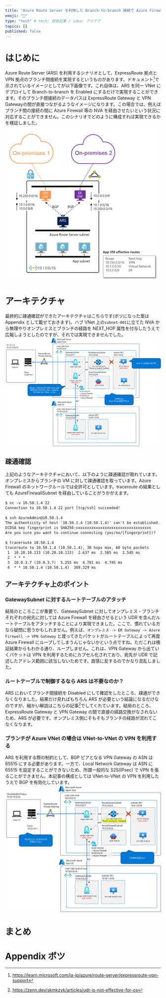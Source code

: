 ```yaml
---
title: "Azure Route Server を利用した Branch-to-branch 接続で Azure Firewall を経由させてみる"
emoji: "👏"
type: "tech" # tech: 技術記事 / idea: アイデア
topics: []
published: false
---
```


# はじめに
Azure Route Server (ARS) を利用するシナリオとして、ExpressRoute 拠点と VPN 拠点のブランチ間接続を実現するというものがあります。ドキュメント[^1]で示されているイメージとしてが以下画像です。これ自体は、ARS を同一 VNet にデプロイして Branch-to-branch を Enabled にするだけで実現することができます。そのブランチ間接続のデータパスは ExpressRoute Gateway と VPN Gatewayの間が直接つながるようなイメージになります。この場合では、例えばブランチ間の接続の間に Azure Firewall 等の NVA を経由させたいという状況に対応することができません。このシナリオでどのように構成すれば実現できるかを検証しました。
![](/images/20231212-branch2branch-azfw/expressroute-and-vpn-with-route-server.png)
[^1]:https://learn.microsoft.com/ja-jp/azure/route-server/expressroute-vpn-support


# アーキテクチャ
最終的に疎通確認ができたアーキテクチャはこちらです(ボツになった案は Appendix として載せておきます)。ハブ VNet 上の`subnet-001`に立てた NVA から無理やりオンプレミスとブランチの経路を NEXT_HOP 属性を付与したうえで広報しようとしたのですが、それでは実現できませんでした。
![](/images/20231212-branch2branch-azfw/arch-success.png)

## 疎通確認
上記のようなアーキテクチャにおいて、以下のように疎通確認が取れています。オンプレミスからブランチの VM に対して疎通確認を取っています。Azure Firewall のネットワークルールでは全許可としています。traceroute の結果としても AzureFirewallSubnet を経由していることがうかがえます。

```
$ nc -v 10.50.1.4 22
Connection to 10.50.1.4 22 port [tcp/ssh] succeeded!

$ ssh AzureAdmin@10.50.1.4
The authenticity of host '10.50.1.4 (10.50.1.4)' can't be established.
ECDSA key fingerprint is SHA256:xxxxxxxxxxxxxxxxxxxxxxxxxxxxxxxxxx
Are you sure you want to continue connecting (yes/no/[fingerprint])?

$ traceroute 10.50.1.4
traceroute to 10.50.1.4 (10.50.1.4), 30 hops max, 60 byte packets
 1  10.20.10.133 (10.20.10.133)  2.637 ms  2.585 ms  2.545 ms
 2  * * *
 3  10.0.3.7 (10.0.3.7)  5.255 ms  4.781 ms  4.745 ms
 4  * * 10.50.1.4 (10.50.1.4)  309.329 ms

```

## アーキテクチャ上のポイント

### GatewaySubnet に対するルートテーブルのアタッチ
結局のところここが重要で、GatewaySubnet に対してオンプレミス・ブランチそれぞれの宛先に対しては Azure Firewall を経由させるという UDR を含んだルートテーブルをアタッチすることにより実現できました。ここで、慣れている方なら疑問に思うかもしれません。例えば、`オンプレミス -> ER Gateway -> Azure Firewall -> VPN Gateway` と渡ってきたパケットがルートテーブルによって再度 Azure Firewall にループしてしまうんじゃないかという点ですね。ただこれは検証結果からもわかる通り、ループしません。これは、VPN Gateway から出ていくパケットは VPN を利用するためにカプセル化されており、宛先が UDR で記述したアドレス範囲に該当しないためです。直感に反するのでかなり混乱しました。

### ルートテーブルで制御するなら ARS は不要なのか？
ARS においてブランチ間接続を Disabled にして確認をしたところ、疎通ができなくなりました。結果だけ見ればもちろん ARS が必要という結論になるだけなのですが、細かい解説はこちらの記事[^2]でしてくれています。結局のところ、ExpressRoute Gateway と VPN Gateway の間で直接の経路交換がなされないため、ARS が必要です。オンプレミス側にそもそもブランチの経路が流れてこなくなります。
[^2]:https://zenn.dev/skmkzyk/articles/udr-is-not-effective-for-os

### ブランチが Azure VNet の場合は VNet-to-VNet の VPN を利用する
ARS を利用する際の制約として、BGP ピアとなる VPN Gateway の ASN は 65515 にする必要があります。一方で、Local Network Gateway は ASN に 65515 を設定することができないため、所謂一般的な S2S(IPsec) で VPN を張ることができません。本記事の構成としては VNet-to-VNet の VPN を利用したうえで BGP を有効化しています。
![](/images/20231212-branch2branch-azfw/arch-b2b-disabled.png)

# まとめ

# Appendix ボツ